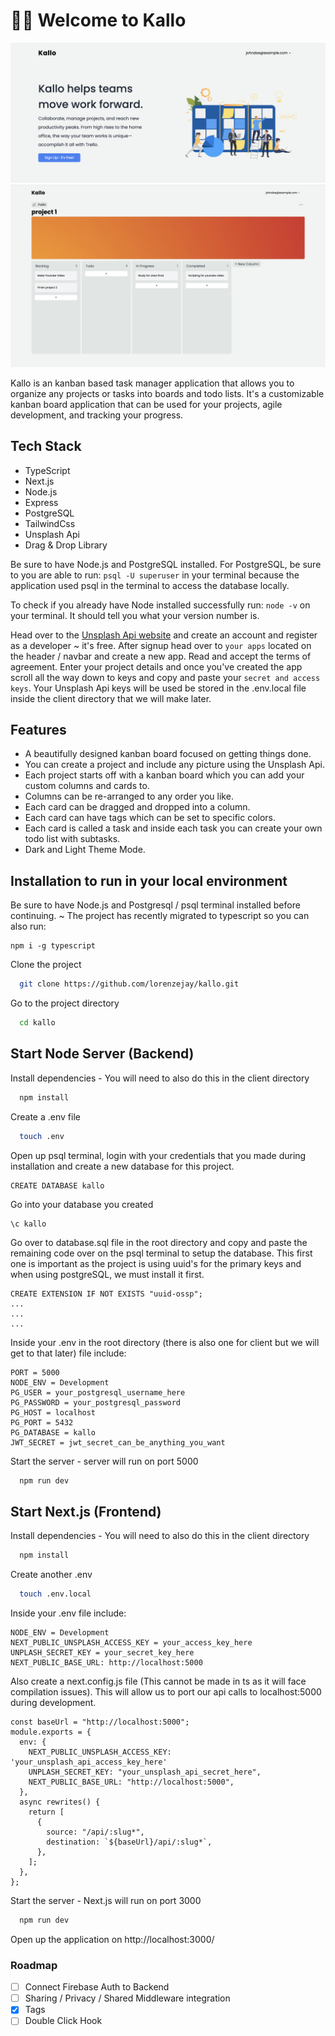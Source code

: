 # 👋🏽 Welcome to Kallo

<img src='assets/kallo_home.png' />
<img src='assets/kallo_kanban_board.png' />

Kallo is an kanban based task manager application that allows you to organize any projects or tasks into boards and todo lists. It's a customizable kanban board application that can be used for your projects, agile development, and tracking your progress.

## Tech Stack

- TypeScript
- Next.js
- Node.js
- Express
- PostgreSQL
- TailwindCss
- Unsplash Api
- Drag & Drop Library

Be sure to have Node.js and PostgreSQL installed. For PostgreSQL, be sure to you are able to run:
`psql -U superuser` in your terminal because the application used psql in the terminal to access the database locally.

To check if you already have Node installed successfully run: `node -v` on your terminal. It should tell you what your version number is.

Head over to the [Unsplash Api website](https://unsplash.com/developers) and create an account and register as a developer ~ it's free.
After signup head over to `your apps` located on the header / navbar and create a new app. Read and accept the terms of agreement. Enter your project details and once you've created the app scroll all the way down to keys and copy and paste your `secret and access keys`. Your Unsplash Api keys will be used be stored in the .env.local file inside the client directory that we will make later.

## Features

- A beautifully designed kanban board focused on getting things done.
- You can create a project and include any picture using the Unsplash Api.
- Each project starts off with a kanban board which you can add your custom columns and cards to.
- Columns can be re-arranged to any order you like.
- Each card can be dragged and dropped into a column.
- Each card can have tags which can be set to specific colors.
- Each card is called a task and inside each task you can create your own todo list with subtasks.
- Dark and Light Theme Mode.

## Installation to run in your local environment

Be sure to have Node.js and Postgresql / psql terminal installed before continuing. ~ The project has recently migrated to typescript so you can also run:

```
npm i -g typescript
```

Clone the project

```bash
  git clone https://github.com/lorenzejay/kallo.git
```

Go to the project directory

```bash
  cd kallo
```

## Start Node Server (Backend)

Install dependencies - You will need to also do this in the client directory

```bash
  npm install
```

Create a .env file

```bash
  touch .env
```

Open up psql terminal, login with your credentials that you made during installation and create a new database for this project.

```
CREATE DATABASE kallo
```

Go into your database you created

```
\c kallo
```

Go over to database.sql file in the root directory and copy and paste the remaining code over on the psql terminal to setup the database.
This first one is important as the project is using uuid's for the primary keys and when using postgreSQL, we must install it first.

```
CREATE EXTENSION IF NOT EXISTS "uuid-ossp";
...
...
...
```

Inside your .env in the root directory (there is also one for client but we will get to that later) file include:

```
PORT = 5000
NODE_ENV = Development
PG_USER = your_postgresql_username_here
PG_PASSWORD = your_postgresql_password
PG_HOST = localhost
PG_PORT = 5432
PG_DATABASE = kallo
JWT_SECRET = jwt_secret_can_be_anything_you_want
```

Start the server - server will run on port 5000

```bash
  npm run dev
```

## Start Next.js (Frontend)

Install dependencies - You will need to also do this in the client directory

```bash
  npm install
```

Create another .env

```bash
  touch .env.local
```

Inside your .env file include:

```
NODE_ENV = Development
NEXT_PUBLIC_UNSPLASH_ACCESS_KEY = your_access_key_here
UNPLASH_SECRET_KEY = your_secret_key_here
NEXT_PUBLIC_BASE_URL: http://localhost:5000
```

Also create a next.config.js file (This cannot be made in ts as it will face compilation issues). This will allow us to port our api calls to localhost:5000 during development.

```
const baseUrl = "http://localhost:5000";
module.exports = {
  env: {
    NEXT_PUBLIC_UNSPLASH_ACCESS_KEY: 'your_unsplash_api_access_key_here'
    UNPLASH_SECRET_KEY: "your_unsplash_api_secret_here",
    NEXT_PUBLIC_BASE_URL: "http://localhost:5000",
  },
  async rewrites() {
    return [
      {
        source: "/api/:slug*",
        destination: `${baseUrl}/api/:slug*`,
      },
    ];
  },
};

```

Start the server - Next.js will run on port 3000

```bash
  npm run dev
```

Open up the application on http://localhost:3000/

### Roadmap

- [ ] Connect Firebase Auth to Backend
- [ ] Sharing / Privacy / Shared Middleware integration
- [x] Tags
- [ ] Double Click Hook
